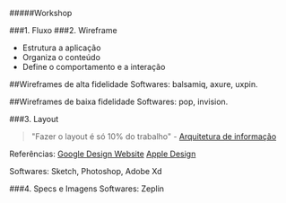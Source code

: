 #####Workshop

###1. Fluxo
###2. Wireframe
- Estrutura a aplicação
- Organiza o conteúdo
- Define o comportamento e a interação

##Wireframes de alta fidelidade
Softwares: balsamiq, axure, uxpin.

##Wireframes de baixa fidelidade
Softwares: pop, invision.

###3. Layout
> "Fazer o layout é só 10% do trabalho" - [Arquitetura de informação](arquiteturadeinformacao.com "Arquitetura de Informação")

Referências:
[Google Design Website](https://design.google.com/)
[Apple Design](https://developer.apple.com/design/)

Softwares: Sketch, Photoshop, Adobe Xd

###4. Specs e Imagens
Softwares: Zeplin
